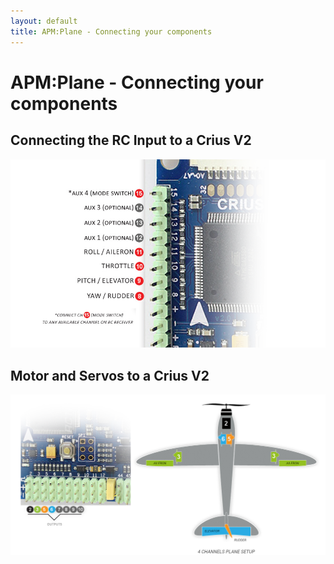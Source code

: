 ```yaml
---
layout: default
title: APM:Plane - Connecting your components
---
```


# APM:Plane - Connecting your components

## Connecting the RC Input to a Crius V2

![RC Channels](../images/connecting_components_plane_rcchannels.png)

## Motor and Servos to a Crius V2

![Motor and Servos](../images/connecting_components_plane_motors.png)